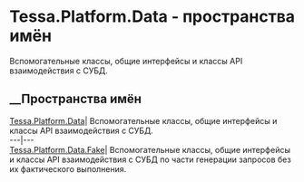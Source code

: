 # Tessa.Platform.Data - пространства имён
Вспомогательные классы, общие интерфейсы и классы API взаимодействия с СУБД.
##  __Пространства имён
[Tessa.Platform.Data](N_Tessa_Platform_Data.htm)| Вспомогательные классы,
общие интерфейсы и классы API взаимодействия с СУБД.  
---|---  
[Tessa.Platform.Data.Fake](G_Tessa_Platform_Data_Fake.htm)| Вспомогательные
классы, общие интерфейсы и классы API взаимодействия с СУБД по части генерации
запросов без их фактического выполнения.
